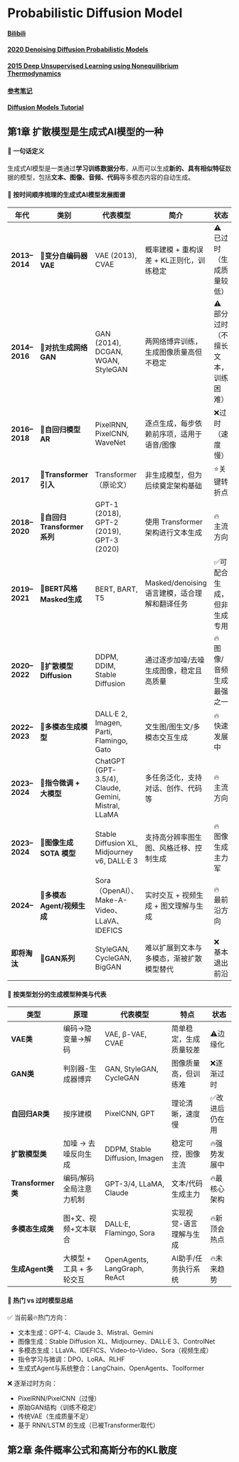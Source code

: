 # Probabilistic Diffusion Model

#### [Bilibili](https://www.bilibili.com/video/BV1b541197HX/?buvid=XX68ACF6051B519928AE6B6F405AD2D005DC3&from_spmid=playlist.playlist-detail.0.0&is_story_h5=false&mid=DrRwFpk%2BbcbkpzyW8K9UaQ%3D%3D&plat_id=116&share_from=ugc&share_medium=android&share_plat=android&share_session_id=7ec5d6cc-eb1b-40d0-ae1d-b8d96e6a2a6f&share_source=WEIXIN&share_source=weixin&share_tag=s_i&spmid=united.player-video-detail.0.0&timestamp=1750868703&unique_k=9RxcO7z&up_id=373596439&vd_source=4546f071f0c029794e831dd59335ab6f)

#### [2020 Denoising Diffusion Probabilistic Models](https://proceedings.neurips.cc/paper/2020/file/4c5bcfec8584af0d967f1ab10179ca4b-Paper.pdf)

#### [2015 Deep Unsupervised Learning using Nonequilibrium Thermodynamics](http://proceedings.mlr.press/v37/sohl-dickstein15.pdf)

#### [参考笔记](https://i0.hdslb.com/bfs/new_dyn/a180978fc2337febe001ab17001a6a27373596439.jpg@1052w_!web-dynamic.webp)

#### [Diffusion Models Tutorial](https://colab.research.google.com/github/azad-academy/denoising-diffusion-model/blob/main/diffusion_model_demo.ipynb)


## 第1章 扩散模型是生成式AI模型的一种

#### 📌 一句话定义
生成式AI模型是一类通过**学习训练数据分布**，从而可以生成**新的、具有相似特征**数据的模型，包括**文本、图像、音频、代码**等多模态内容的自动生成。

#### 🧭 按时间顺序梳理的生成式AI模型发展图谱

| 年代            | 类别                       | 代表模型                                                | 简介                             | 状态                 |
| ------------- | ------------------------ | --------------------------------------------------- | ------------------------------ | ------------------ |
| **2013–2014** | 🔸**变分自编码器 VAE**         | VAE (2013), CVAE                                    | 概率建模 + 重构误差 + KL正则化，训练稳定       | ⚠️已过时（生成质量较低）      |
| **2014–2016** | 🔸**对抗生成网络 GAN**         | GAN (2014), DCGAN, WGAN, StyleGAN                   | 两网络博弈训练，生成图像质量高但不稳定            | ⚠️部分过时（不擅长文本，训练困难） |
| **2016–2018** | 🔸**自回归模型 AR**           | PixelRNN, PixelCNN, WaveNet                         | 逐点生成，每步依赖前序项，适用于语音/图像          | ❌过时（速度慢）           |
| **2017**      | 🔸**Transformer 引入**     | Transformer（原论文）                                    | 非生成模型，但为后续奠定架构基础               | ⭐️关键转折点            |
| **2018–2020** | 🔹**自回归 Transformer 系列** | GPT-1 (2018), GPT-2 (2019), GPT-3 (2020)            | 使用 Transformer 架构进行文本生成        | 🔥 主流方向            |
| **2019–2021** | 🔸**BERT风格 Masked生成**    | BERT, BART, T5                                      | Masked/denoising语言建模，适合理解和翻译任务 | ✅可配合生成，但非生成专用      |
| **2020–2022** | 🔹**扩散模型 Diffusion**     | DDPM, DDIM, Stable Diffusion                        | 通过逐步加噪/去噪生成图像，稳定且高质量           | 🔥 图像/音频生成最强之一     |
| **2022–2023** | 🔹**多模态生成模型**            | DALL·E 2, Imagen, Parti, Flamingo, Gato             | 文生图/图生文/多模态交互生成                | 🔥 快速发展中           |
| **2023–2024** | 🔹**指令微调 + 大模型**         | ChatGPT (GPT-3.5/4), Claude, Gemini, Mistral, LLaMA | 多任务泛化，支持对话、创作、代码等              | 🔥 主流方向            |
| **2023–2024** | 🔹**图像生成 SOTA 模型**       | Stable Diffusion XL, Midjourney v6, DALL·E 3        | 支持高分辨率图生图、风格迁移、控制生成            | 🔥 图像生成主力军         |
| **2024–**     | 🔸**多模态Agent/视频生成**      | Sora（OpenAI）、Make-A-Video、LLaVA、IDEFICS             | 实时交互 + 视频生成 + 图文理解与生成          | 🔥 最前沿方向           |
| **即将淘汰**      | 🔸**GAN系列**              | StyleGAN, CycleGAN, BigGAN                          | 难以扩展到文本与多模态，渐被扩散模型替代           | ❌ 基本退出前沿           |


#### 🧠 按类型划分的生成模型种类与代表

| 类型               | 原理              | 代表模型                           | 特点            | 状态       |         
| ---------------- | --------------- | ------------------------------ | ------------- | -------- | 
| **VAE类**         | 编码→隐变量→解码       | VAE, β-VAE, CVAE               | 简单稳定，生成质量较差   | ⚠️边缘化    |         
| **GAN类**         | 判别器-生成器博弈       | GAN, StyleGAN, CycleGAN        | 图像质量高，但训练难    | ❌逐渐过时    |         
| **自回归AR类**       | 按序建模  | PixelCNN, GPT                   |  理论清晰，速度慢 | ✅改进后仍在用 |
| **扩散模型类**        | 加噪 → 去噪反向生成     | DDPM, Stable Diffusion, Imagen | 稳定可控，图像主流     | 🔥强势发展中  |         
| **Transformer类** | 编码/解码全局注意力机制    | GPT-3/4, LLaMA, Claude         | 文本/代码生成主力     | 🔥最核心架构  |         
| **多模态生成类**       | 图+文、视频+文本联合     | DALL·E, Flamingo, Sora         | 实现视觉-语言理解与生成  | 🔥新顶会热点  |         
| **生成Agent类**     | 大模型 + 工具 + 多轮交互 | OpenAgents, LangGraph, ReAct   | AI助手/任务执行系统   | 🔥未来趋势   |         

#### 📌 热门 vs 过时模型总结

✅ 当前最🔥热门方向：

- 文本生成：GPT-4、Claude 3、Mistral、Gemini
- 图像生成：Stable Diffusion XL、Midjourney、DALL·E 3、ControlNet
- 多模态生成：LLaVA、IDEFICS、Video-to-Video、Sora（视频生成）
- 指令学习与微调：DPO、LoRA、RLHF
- 生成式Agent与系统整合：LangChain、OpenAgents、Toolformer

❌ 逐渐过时方向：

- PixelRNN/PixelCNN（过慢）
- 原始GAN结构（训练不稳定）
- 传统VAE（生成质量不足）
- 基于 RNN/LSTM 的生成（已被Transformer取代）

## 第2章 条件概率公式和高斯分布的KL散度

### 


